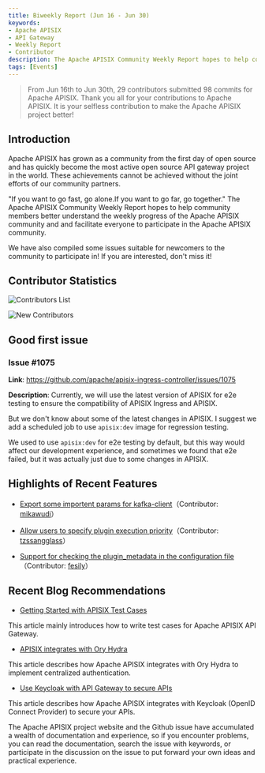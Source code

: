 ```yaml
---
title: Biweekly Report (Jun 16 - Jun 30)
keywords:
- Apache APISIX
- API Gateway
- Weekly Report
- Contributor
description: The Apache APISIX Community Weekly Report hopes to help community members better understand the weekly progress of the Apache APISIX community and and facilitate everyone to participate in the Apache APISIX community.
tags: [Events]
---
```


> From Jun 16th to Jun 30th, 29 contributors submitted 98 commits for Apache APISIX. Thank you all for your contributions to Apache APISIX. It is your selfless contribution to make the Apache APISIX project better!

<!--truncate-->

## Introduction

Apache APISIX has grown as a community from the first day of open source and has quickly become the most active open source API gateway project in the world. These achievements cannot be achieved without the joint efforts of our community partners.

"If you want to go fast, go alone.If you want to go far, go together." The Apache APISIX Community Weekly Report hopes to help community members better understand the weekly progress of the Apache APISIX community and and facilitate everyone to participate in the Apache APISIX community.

We have also compiled some issues suitable for newcomers to the community to participate in! If you are interested, don't miss it!

## Contributor Statistics

![Contributors List](https://static.apiseven.com/2022/blog/0707/4.jpg)

![New Contributors](https://static.apiseven.com/2022/blog/0707/2.png)

## Good first issue

### Issue #1075

**Link**: https://github.com/apache/apisix-ingress-controller/issues/1075

**Description**: Currently, we will use the latest version of APISIX for e2e testing to ensure the compatibility of APISIX Ingress and APISIX.

But we don't know about some of the latest changes in APISIX. I suggest we add a scheduled job to use `apisix:dev` image for regression testing.

We used to use `apisix:dev` for e2e testing by default, but this way would affect our development experience, and sometimes we found that e2e failed, but it was actually just due to some changes in APISIX.

## Highlights of Recent Features

- [Export some importent params for kafka-client](https://github.com/apache/apisix/pull/7266)（Contributor: [mikawudi](https://github.com/mikawudi)）

- [Allow users to specify plugin execution priority](https://github.com/apache/apisix/pull/7273)（Contributor: [tzssangglass](https://github.com/tzssangglass)）

- [Support for checking the plugin_metadata in the configuration file](https://github.com/apache/apisix/pull/7315)（Contributor: [fesily](https://github.com/fesily)）

## Recent Blog Recommendations

- [Getting Started with APISIX Test Cases](https://apisix.apache.org/blog/2022/06/27/getting-start-with-apisix-test-cases)

This article mainly introduces how to write test cases for Apache APISIX API Gateway.

- [APISIX integrates with Ory Hydra](https://apisix.apache.org/blog/2022/07/04/apisix-integrates-with-hydra)

This article describes how Apache APISIX integrates with Ory Hydra to implement centralized authentication.

- [Use Keycloak with API Gateway to secure APIs](https://apisix.apache.org/blog/2022/07/06/use-keycloak-with-api-gateway-to-secure-apis)

This article describes how Apache APISIX integrates with Keycloak (OpenID Connect Provider) to secure your APIs.

The Apache APISIX project website and the Github issue have accumulated a wealth of documentation and experience, so if you encounter problems, you can read the documentation, search the issue with keywords, or participate in the discussion on the issue to put forward your own ideas and practical experience.
